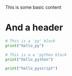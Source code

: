 This is some basic content

# And a header

```py
# This is a 'py' block
print("hello_py")
```

```python
# This is a a 'python block
print("hello_python")
```

```{.py .pyscript}
print("hello_pyscript")
```